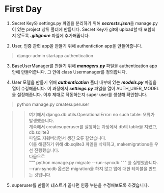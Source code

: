 # First Day

1. Secret Key와 settings.py 파일을 분리하기 위해 <b>*secrests.json*</b>을 manage.py이 있는 project 상위 폴더에 만듭니다. Secret Key가 git에 upload할 때 포함되지 않도록 <b>*.gitignore*</b> 파일에 추가해줍니다.

2. User, 인증 관련 app을 만들기 위해 authentiction app을 만들어줍니다.
> django-admin startapp authentication


3. BaseUserManager를 만들기 위해 <b>*managers.py*</b> 파일을 authentication app 안에 만들어줍니다. 그 안에 class Usermanager를 정의합니다.

4. User 모델을 만들기 위해 <b>*authentication*</b> 폴더 내부에 있는 <b>*models.py*</b> 파일을 열어 수정해줍니다. 이 과정에서 <b>*settings.py*</b> 파일을 열어 AUTH_USER_MODEL을 설정해줍니다. 이후 제대로 작동하는지 super user를 생성해 확인합니다.
> python manage.py createsuperuser

> > 여기에서 django.db.utils.OperationalError: no such table: 오류가 발생했습니다.  
> > 계속해서 createsuperuser를 실행하는 과정에서 db의 table을 지웠고, db.sqlite3  
> > 파일도 지워버리면서 생긴 오류 같았습니다.  
> > 이를 해결하기 위해 db.sqlite3 파일을 삭제하고, makemigrations을 우선 진행했습니다.  
> > 다음으로  
> > """ python manage.py migrate --run-syncdb """ 를 실행했습니다.  
> > --run-syncdb 옵션은 migration을 하지 않고 앱에 대한 테이블을 만드는 것입니다.  

5. superuser를 만들어 테스트가 끝나면 인증 부분을 수정해보도록 하겠습니다.



